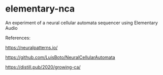 # elementary-nca

An experiment of a neural cellular automata sequencer using Elementary Audio

References:

https://neuralpatterns.io/

https://github.com/LuisBoto/NeuralCellularAutomata

https://distill.pub/2020/growing-ca/
